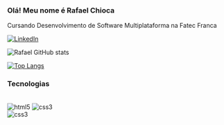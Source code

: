 ### Olá! Meu nome é Rafael Chioca 
Cursando Desenvolvimento de Software Multiplataforma na Fatec Franca

[![LinkedIn](https://img.shields.io/badge/LinkedIn-0077B5?style=for-the-badge&logo=linkedin&logoColor=white)](https://www.linkedin.com/in/)

![Rafael GitHub stats](https://github-readme-stats.vercel.app/api?username=rafaelchioca&show_icons=true&theme=midnight-purple)

[![Top Langs](https://github-readme-stats.vercel.app/api/top-langs/?username=rafaelchioca&layout=compact&theme=midnight-purple)](https://github.com/rafaelchioca/github-readme-stats)

### Tecnologias

<div style="display: inline_block"><br/>
    <img align="center" alt="html5" src="https://img.shields.io/badge/HTML5-E34F26?style=for-the-badge&logo=html5&logoColor=white" />  
    <img align="center" alt="css3" src="https://img.shields.io/badge/CSS3-1572B6?style=for-the-badge&logo=css3&logoColor=white" /><br/>
    <img align="center" alt="css3" src="https://aleen42.github.io/badges/src/photoshop.svg" />
</div>
